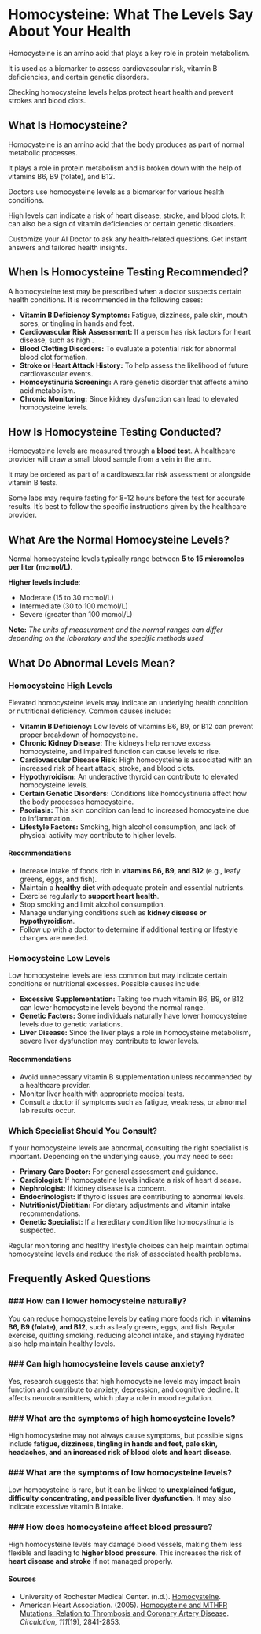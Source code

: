 # Homocysteine: What The Levels Say About Your Health

Homocysteine is an amino acid that plays a key role in protein metabolism.

It is used as a biomarker to assess cardiovascular risk, vitamin B deficiencies, and certain genetic disorders.

Checking homocysteine levels helps protect heart health and prevent strokes and blood clots.

## What Is Homocysteine?

Homocysteine is an amino acid that the body produces as part of normal metabolic processes.

It plays a role in protein metabolism and is broken down with the help of vitamins B6, B9 (folate), and B12.

Doctors use homocysteine levels as a biomarker for various health conditions.

High levels can indicate a risk of heart disease, stroke, and blood clots. It can also be a sign of vitamin deficiencies or certain genetic disorders.

Customize your AI Doctor to ask any health-related questions. Get instant answers and tailored health insights.

## When Is Homocysteine Testing Recommended?

A homocysteine test may be prescribed when a doctor suspects certain health conditions. It is recommended in the following cases:

- **Vitamin B Deficiency Symptoms:** Fatigue, dizziness, pale skin, mouth sores, or tingling in hands and feet.
- **Cardiovascular Risk Assessment:** If a person has risk factors for heart disease, such as high .
- **Blood Clotting Disorders:** To evaluate a potential risk for abnormal blood clot formation.
- **Stroke or Heart Attack History:** To help assess the likelihood of future cardiovascular events.
- **Homocystinuria Screening:** A rare genetic disorder that affects amino acid metabolism.
- **Chronic**  **Monitoring:** Since kidney dysfunction can lead to elevated homocysteine levels.

## How Is Homocysteine Testing Conducted?

Homocysteine levels are measured through a **blood test**. A healthcare provider will draw a small blood sample from a vein in the arm.

It may be ordered as part of a cardiovascular risk assessment or alongside vitamin B tests.

Some labs may require fasting for 8-12 hours before the test for accurate results. It’s best to follow the specific instructions given by the healthcare provider.

## What Are the Normal Homocysteine Levels?

Normal homocysteine levels typically range between **5 to 15 micromoles per liter (mcmol/L)**.

**Higher levels include**:

- Moderate (15 to 30 mcmol/L)
- Intermediate (30 to 100 mcmol/L)
- Severe (greater than 100 mcmol/L)

**Note:** _The units of measurement and the normal ranges can differ depending on the laboratory and the specific methods used._

## What Do Abnormal Levels Mean?

### Homocysteine High Levels

Elevated homocysteine levels may indicate an underlying health condition or nutritional deficiency. Common causes include:

- **Vitamin B Deficiency:** Low levels of vitamins B6, B9, or B12 can prevent proper breakdown of homocysteine.
- **Chronic Kidney Disease:** The kidneys help remove excess homocysteine, and impaired function can cause levels to rise.
- **Cardiovascular Disease Risk:** High homocysteine is associated with an increased risk of heart attack, stroke, and blood clots.
- **Hypothyroidism:** An underactive thyroid can contribute to elevated homocysteine levels.
- **Certain Genetic Disorders:** Conditions like homocystinuria affect how the body processes homocysteine.
- **Psoriasis:** This skin condition can lead to increased homocysteine due to inflammation.
- **Lifestyle Factors:** Smoking, high alcohol consumption, and lack of physical activity may contribute to higher levels.

#### Recommendations

- Increase intake of foods rich in **vitamins B6, B9, and B12** (e.g., leafy greens, eggs, and fish).
- Maintain a **healthy diet** with adequate protein and essential nutrients.
- Exercise regularly to **support heart health**.
- Stop smoking and limit alcohol consumption.
- Manage underlying conditions such as **kidney disease or hypothyroidism**.
- Follow up with a doctor to determine if additional testing or lifestyle changes are needed.

### Homocysteine Low Levels

Low homocysteine levels are less common but may indicate certain conditions or nutritional excesses. Possible causes include:

- **Excessive Supplementation:** Taking too much vitamin B6, B9, or B12 can lower homocysteine levels beyond the normal range.
- **Genetic Factors:** Some individuals naturally have lower homocysteine levels due to genetic variations.
- **Liver Disease:** Since the liver plays a role in homocysteine metabolism, severe liver dysfunction may contribute to lower levels.

#### Recommendations

- Avoid unnecessary vitamin B supplementation unless recommended by a healthcare provider.
- Monitor liver health with appropriate medical tests.
- Consult a doctor if symptoms such as fatigue, weakness, or abnormal lab results occur.

### Which Specialist Should You Consult?

If your homocysteine levels are abnormal, consulting the right specialist is important. Depending on the underlying cause, you may need to see:

- **Primary Care Doctor:** For general assessment and guidance.
- **Cardiologist:** If homocysteine levels indicate a risk of heart disease.
- **Nephrologist:** If kidney disease is a concern.
- **Endocrinologist:** If thyroid issues are contributing to abnormal levels.
- **Nutritionist/Dietitian:** For dietary adjustments and vitamin intake recommendations.
- **Genetic Specialist:** If a hereditary condition like homocystinuria is suspected.

Regular monitoring and healthy lifestyle choices can help maintain optimal homocysteine levels and reduce the risk of associated health problems.

## Frequently Asked Questions

### \#\#\# How can I lower homocysteine naturally?

You can reduce homocysteine levels by eating more foods rich in **vitamins B6, B9 (folate), and B12**, such as leafy greens, eggs, and fish. Regular exercise, quitting smoking, reducing alcohol intake, and staying hydrated also help maintain healthy levels.

### \#\#\# Can high homocysteine levels cause anxiety?

Yes, research suggests that high homocysteine levels may impact brain function and contribute to anxiety, depression, and cognitive decline. It affects neurotransmitters, which play a role in mood regulation.

### \#\#\# What are the symptoms of high homocysteine levels?

High homocysteine may not always cause symptoms, but possible signs include **fatigue, dizziness, tingling in hands and feet, pale skin, headaches, and an increased risk of blood clots and heart disease**.

### \#\#\# What are the symptoms of low homocysteine levels?

Low homocysteine is rare, but it can be linked to **unexplained fatigue, difficulty concentrating, and possible liver dysfunction**. It may also indicate excessive vitamin B intake.

### \#\#\# How does homocysteine affect blood pressure?

High homocysteine levels may damage blood vessels, making them less flexible and leading to **higher blood pressure**. This increases the risk of **heart disease and stroke** if not managed properly.

 #### Sources

- University of Rochester Medical Center. (n.d.). [Homocysteine](https://www.urmc.rochester.edu/encyclopedia/content?ContentTypeID=167&ContentID=homocysteine).
- American Heart Association. (2005). [Homocysteine and MTHFR Mutations: Relation to Thrombosis and Coronary Artery Disease](https://www.ahajournals.org/doi/10.1161/01.cir.0000165142.37711.e7). _Circulation, 111_(19), 2841-2853.